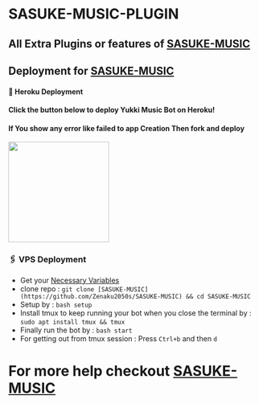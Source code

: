 # SASUKE-MUSIC-PLUGIN
## All Extra Plugins or features of [SASUKE-MUSIC](https://github.com/Zenaku2050s/SASUKE-MUSIC)




## Deployment for [SASUKE-MUSIC](https://github.com/Zenaku2050s/SASUKE-MUSIC)

#### 🚀 Heroku Deployment

<h4>Click the button below to deploy Yukki Music Bot on Heroku!</h4>    
<h4>If You show any error like failed to app Creation Then fork and deploy </h4>
<a href="https://dashboard.heroku.com/new?template=https://github.com/Zenaku2050s/SASUKE-MUSIC"><img src="https://img.shields.io/badge/Deploy%20To%20Heroku-blueviolet?style=for-the-badge&logo=heroku" width="200""/></a>


### 🖇 VPS Deployment
- Get your [Necessary Variables](https://github.com/Zenaku2050s/SASUKE-MUSIC/blob/master/sample.env)
- clone repo : `git clone [SASUKE-MUSIC](https://github.com/Zenaku2050s/SASUKE-MUSIC) && cd SASUKE-MUSIC`
- Setup by : `bash setup`
- Install tmux to keep running your bot when you close the terminal by :
`sudo apt install tmux && tmux`
- Finally run the bot by :
`bash start`
- For getting out from tmux session : Press `Ctrl+b` and then `d`<br>


# For more help checkout [SASUKE-MUSIC](https://github.com/Zenaku2050s/SASUKE-MUSIC)

